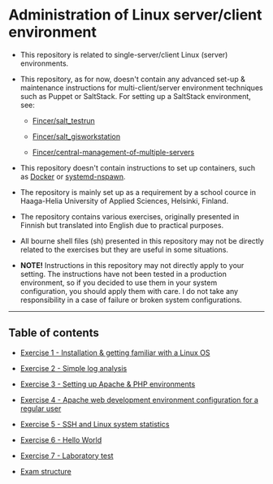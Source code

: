 Administration of Linux server/client environment
==============

- This repository is related to single-server/client Linux (server) environments.

- This repository, as for now, doesn't contain any advanced set-up & maintenance instructions for multi-client/server environment techniques such as Puppet or SaltStack. For setting up a SaltStack environment, see:

    - [Fincer/salt_testrun](https://www.github.com/Fincer/salt_testrun)
    
    - [Fincer/salt_gisworkstation](https://www.github.com/Fincer/salt_gisworkstation)
    
    - [Fincer/central-management-of-multiple-servers](https://github.com/Fincer/central-management-of-multiple-servers)

- This repository doesn't contain instructions to set up containers, such as [Docker](https://www.docker.com/) or [systemd-nspawn](https://wiki.archlinux.org/index.php/Systemd-nspawn).

- The repository is mainly set up as a requirement by a school cource in Haaga-Helia University of Applied Sciences, Helsinki, Finland.

- The repository contains various exercises, originally presented in Finnish but translated into English due to practical purposes.

- All bourne shell files (sh) presented in this repository may not be directly related to the exercises but they are useful in some situations.

- **NOTE!** Instructions in this repository may not directly apply to your setting. The instructions have not been tested in a production environment, so if you decided to use them in your system configuration, you should apply them with care. I do not take any responsibility in a case of failure or broken system configurations.

---------------------------

## Table of contents

- [Exercise 1 - Installation & getting familiar with a Linux OS](https://github.com/Fincer/linux-server-setup/blob/master/exercises/h1.md)

- [Exercise 2 - Simple log analysis](https://github.com/Fincer/linux-server-setup/blob/master/exercises/h2.md)

- [Exercise 3 - Setting up Apache & PHP environments](https://github.com/Fincer/linux-server-setup/blob/master/exercises/h3.md)

- [Exercise 4 - Apache web development environment configuration for a regular user](https://github.com/Fincer/linux-server-setup/blob/master/exercises/h4.md)

- [Exercise 5 - SSH and Linux system statistics](https://github.com/Fincer/linux-server-setup/blob/master/exercises/h5.md)

- [Exercise 6 - Hello World](https://github.com/Fincer/linux-server-setup/blob/master/exercises/h6.md)

- [Exercise 7 - Laboratory test](https://github.com/Fincer/linux-server-setup/blob/master/exercises/h7.md)

- [Exam structure](https://github.com/Fincer/linux-server-setup/blob/master/exercises/exam.md)
